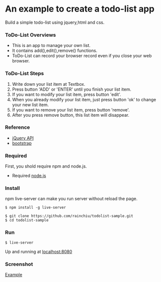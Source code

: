 # An example to create a todo-list app
 Build a simple todo-list using jquery,html and css.
	
### ToDo-List Overviews
- This is an app to manage your own list.
- It contains add(),edit(),remove() functions.
- ToDo-List can record your browser record even if you close your web browser.
 
### ToDo-List Steps

1. Write down your list item at Textbox.
2. Press button 'ADD' or 'ENTER' until you finish your list item.
3. If you want to modify your list item, press button 'edit'.
4. When you already modify your list item, just press button 'ok' to change your new list item.
5. If you want to remove your list item, press button 'remove'.
6. After you press remove button, this list item will disappear. 
	
### Reference
* [jQuery API](https://jquery.com/)
* [bootstrap](http://getbootstrap.com/)
	
### Required
First, you shold require npm and node.js.
* Required [node.js](https://nodejs.org/)

### Install
npm live-server can make you run server without reload the page.
```
$ npm install -g live-server
```

```
$ git clone https://github.com/rainchiu/todolist-sample.git
$ cd todolist-sample
```
### Run
```
$ live-server
```
Up and running at [localhost:8080](http://127.0.0.1:8080/)

### Screenshot
[Example](http://imgur.com/XE42ZUq)

